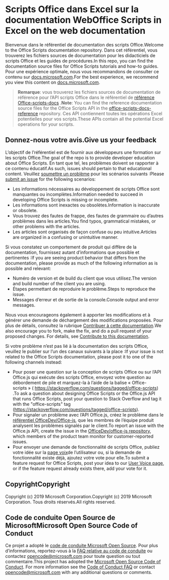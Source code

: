 # <a name="office-scripts-in-excel-on-the-web-documentation"></a><span data-ttu-id="1912b-101">Scripts Office dans Excel sur la documentation Web</span><span class="sxs-lookup"><span data-stu-id="1912b-101">Office Scripts in Excel on the web documentation</span></span>

<span data-ttu-id="1912b-102">Bienvenue dans le référentiel de documentation des scripts Office.</span><span class="sxs-lookup"><span data-stu-id="1912b-102">Welcome to the Office Scripts documentation repository.</span></span> <span data-ttu-id="1912b-103">Dans cet référentiel, vous trouverez les fichiers sources de documentation pour les didacticiels de scripts Office et les guides de procédures.</span><span class="sxs-lookup"><span data-stu-id="1912b-103">In this repo, you can find the documentation source files for Office Scripts tutorials and how-to guides.</span></span> <span data-ttu-id="1912b-104">Pour une expérience optimale, nous vous recommandons de consulter ce contenu sur [docs.microsoft.com](https://docs.microsoft.com/office/dev/scripts).</span><span class="sxs-lookup"><span data-stu-id="1912b-104">For the best experience, we recommend you view this content on [docs.microsoft.com](https://docs.microsoft.com/office/dev/scripts).</span></span>

> <span data-ttu-id="1912b-105">**Remarque**: vous trouverez les fichiers sources de documentation de référence pour l’API scripts Office dans le référentiel de [référence Office-scripts-docs](https://github.com/OfficeDev/office-scripts-docs-reference) .</span><span class="sxs-lookup"><span data-stu-id="1912b-105">**Note**: You can find the reference documentation source files for the Office Scripts API in the [office-scripts-docs-reference](https://github.com/OfficeDev/office-scripts-docs-reference) repository.</span></span> <span data-ttu-id="1912b-106">Ces API contiennent toutes les opérations Excel potentielles pour vos scripts.</span><span class="sxs-lookup"><span data-stu-id="1912b-106">These APIs contain all the potential Excel operations for your scripts.</span></span>

## <a name="give-us-your-feedback"></a><span data-ttu-id="1912b-107">Donnez-nous votre avis.</span><span class="sxs-lookup"><span data-stu-id="1912b-107">Give us your feedback</span></span>

<span data-ttu-id="1912b-108">L’objectif de l’référentiel est de fournir aux développeurs une formation sur les scripts Office.</span><span class="sxs-lookup"><span data-stu-id="1912b-108">The goal of the repo is to provide developer education about Office Scripts.</span></span> <span data-ttu-id="1912b-109">En tant que tel, les problèmes doivent se rapporter à ce contenu éducatif.</span><span class="sxs-lookup"><span data-stu-id="1912b-109">As such, issues should pertain to that educational content.</span></span> <span data-ttu-id="1912b-110">Veuillez [soumettre un problème](https://github.com/OfficeDev/office-scripts-docs/issues) pour les scénarios suivants :</span><span class="sxs-lookup"><span data-stu-id="1912b-110">Please [submit an issue](https://github.com/OfficeDev/office-scripts-docs/issues) for the following scenarios:</span></span>

- <span data-ttu-id="1912b-111">Les informations nécessaires au développement de scripts Office sont manquantes ou incomplètes.</span><span class="sxs-lookup"><span data-stu-id="1912b-111">Information needed to succeed in developing Office Scripts is missing or incomplete.</span></span>
- <span data-ttu-id="1912b-112">Les informations sont inexactes ou obsolètes.</span><span class="sxs-lookup"><span data-stu-id="1912b-112">Information is inaccurate or obsolete.</span></span>
- <span data-ttu-id="1912b-113">Vous trouvez des fautes de frappe, des fautes de grammaire ou d’autres problèmes dans les articles.</span><span class="sxs-lookup"><span data-stu-id="1912b-113">You find typos, grammatical mistakes, or other problems with the articles.</span></span>
- <span data-ttu-id="1912b-114">Les articles sont organisés de façon confuse ou peu intuitive.</span><span class="sxs-lookup"><span data-stu-id="1912b-114">Articles are organized in a confusing or unintuitive manner.</span></span>

<span data-ttu-id="1912b-115">Si vous constatez un comportement de produit qui diffère de la documentation, fournissez autant d’informations que possible et pertinentes :</span><span class="sxs-lookup"><span data-stu-id="1912b-115">If you are seeing product behavior that differs from the documentation, please provide as much of the following information as is possible and relevant:</span></span>

- <span data-ttu-id="1912b-116">Numéro de version et de build du client que vous utilisez.</span><span class="sxs-lookup"><span data-stu-id="1912b-116">The version and build number of the client you are using.</span></span>
- <span data-ttu-id="1912b-117">Étapes permettant de reproduire le problème.</span><span class="sxs-lookup"><span data-stu-id="1912b-117">Steps to reproduce the issue.</span></span>
- <span data-ttu-id="1912b-118">Messages d’erreur et de sortie de la console.</span><span class="sxs-lookup"><span data-stu-id="1912b-118">Console output and error messages.</span></span>

<span data-ttu-id="1912b-p104">Nous vous encourageons également à apporter les modifications et à générer une demande de déchargement des modifications proposées. Pour plus de détails, consultez la rubrique [Contribuer à cette documentation](Contributing.md).</span><span class="sxs-lookup"><span data-stu-id="1912b-p104">We also encourage you to fork, make the fix, and do a pull request of your proposed changes. For details, see [Contribute to this documentation](Contributing.md).</span></span>

<span data-ttu-id="1912b-121">Si votre problème n’est pas lié à la documentation des scripts Office, veuillez le publier sur l’un des canaux suivants à la place :</span><span class="sxs-lookup"><span data-stu-id="1912b-121">If your issue is not related to the Office Scripts documentation, please post it to one of the following channels instead:</span></span>

- <span data-ttu-id="1912b-122">Pour poser une question sur la conception de scripts Office ou sur l’API Office.js qui exécute des scripts Office, envoyez votre question au débordement de pile et marquez-la à l’aide de la balise « Office-scripts » ( https://stackoverflow.com/questions/tagged/office-scripts) .</span><span class="sxs-lookup"><span data-stu-id="1912b-122">To ask a question about designing Office Scripts or the Office.js API that runs Office Scripts, post your question to Stack Overflow and tag it with the "office-scripts" tag (https://stackoverflow.com/questions/tagged/office-scripts).</span></span>
- <span data-ttu-id="1912b-123">Pour signaler un problème avec l’API Office.js, créez le problème dans le [référentiel OfficeDev/Office-js](https://github.com/OfficeDev/office-js), que les membres de l’équipe produit analysent les problèmes signalés par le client.</span><span class="sxs-lookup"><span data-stu-id="1912b-123">To report an issue with the Office.js API, create the issue in the [OfficeDev/office-js repository](https://github.com/OfficeDev/office-js), which members of the product team monitor for customer-reported issues.</span></span>
- <span data-ttu-id="1912b-124">Pour envoyer une demande de fonctionnalité de scripts Office, publiez votre idée sur la [page voix](https://excel.uservoice.com/forums/274580-excel-for-the-web?category_id=143439)de l’utilisateur ou, si la demande de fonctionnalité existe déjà, ajoutez votre vote pour elle.</span><span class="sxs-lookup"><span data-stu-id="1912b-124">To submit a feature request for Office Scripts, post your idea to our [User Voice page](https://excel.uservoice.com/forums/274580-excel-for-the-web?category_id=143439), or if the feature request already exists there, add your vote for it.</span></span>

## <a name="copyright"></a><span data-ttu-id="1912b-125">Copyright</span><span class="sxs-lookup"><span data-stu-id="1912b-125">Copyright</span></span>

<span data-ttu-id="1912b-126">Copyright (c) 2019 Microsoft Corporation.</span><span class="sxs-lookup"><span data-stu-id="1912b-126">Copyright (c) 2019 Microsoft Corporation.</span></span> <span data-ttu-id="1912b-127">Tous droits réservés.</span><span class="sxs-lookup"><span data-stu-id="1912b-127">All rights reserved.</span></span>

## <a name="microsoft-open-source-code-of-conduct"></a><span data-ttu-id="1912b-128">Code de conduite Open Source de Microsoft</span><span class="sxs-lookup"><span data-stu-id="1912b-128">Microsoft Open Source Code of Conduct</span></span>

<span data-ttu-id="1912b-p106">Ce projet a adopté le [code de conduite Microsoft Open Source](https://opensource.microsoft.com/codeofconduct/). Pour plus d’informations, reportez-vous à la [FAQ relative au code de conduite](https://opensource.microsoft.com/codeofconduct/faq/) ou contactez [opencode@microsoft.com](mailto:opencode@microsoft.com) pour toute question ou tout commentaire.</span><span class="sxs-lookup"><span data-stu-id="1912b-p106">This project has adopted the [Microsoft Open Source Code of Conduct](https://opensource.microsoft.com/codeofconduct/). For more information see the [Code of Conduct FAQ](https://opensource.microsoft.com/codeofconduct/faq/) or contact [opencode@microsoft.com](mailto:opencode@microsoft.com) with any additional questions or comments.</span></span>

